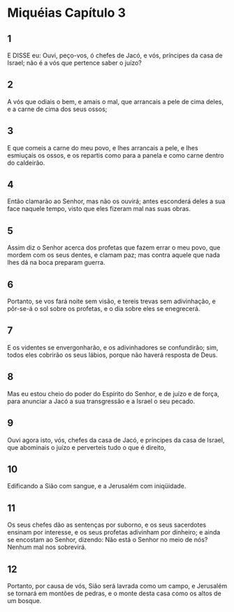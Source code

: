 # Miquéias Capítulo 3

## 1
E DISSE eu: Ouvi, peço-vos, ó chefes de Jacó, e vós, príncipes da casa de Israel; não é a vós que pertence saber o juízo?

## 2
A vós que odiais o bem, e amais o mal, que arrancais a pele de cima deles, e a carne de cima dos seus ossos;

## 3
E que comeis a carne do meu povo, e lhes arrancais a pele, e lhes esmiuçais os ossos, e os repartis como para a panela e como carne dentro do caldeirão.

## 4
Então clamarão ao Senhor, mas não os ouvirá; antes esconderá deles a sua face naquele tempo, visto que eles fizeram mal nas suas obras.

## 5
Assim diz o Senhor acerca dos profetas que fazem errar o meu povo, que mordem com os seus dentes, e clamam paz; mas contra aquele que nada lhes dá na boca preparam guerra.

## 6
Portanto, se vos fará noite sem visão, e tereis trevas sem adivinhação, e pôr-se-á o sol sobre os profetas, e o dia sobre eles se enegrecerá.

## 7
E os videntes se envergonharão, e os adivinhadores se confundirão; sim, todos eles cobrirão os seus lábios, porque não haverá resposta de Deus.

## 8
Mas eu estou cheio do poder do Espírito do Senhor, e de juízo e de força, para anunciar a Jacó a sua transgressão e a Israel o seu pecado.

## 9
Ouvi agora isto, vós, chefes da casa de Jacó, e príncipes da casa de Israel, que abominais o juízo e perverteis tudo o que é direito,

## 10
Edificando a Sião com sangue, e a Jerusalém com iniqüidade.

## 11
Os seus chefes dão as sentenças por suborno, e os seus sacerdotes ensinam por interesse, e os seus profetas adivinham por dinheiro; e ainda se encostam ao Senhor, dizendo: Não está o Senhor no meio de nós? Nenhum mal nos sobrevirá.

## 12
Portanto, por causa de vós, Sião será lavrada como um campo, e Jerusalém se tornará em montões de pedras, e o monte desta casa como os altos de um bosque.

